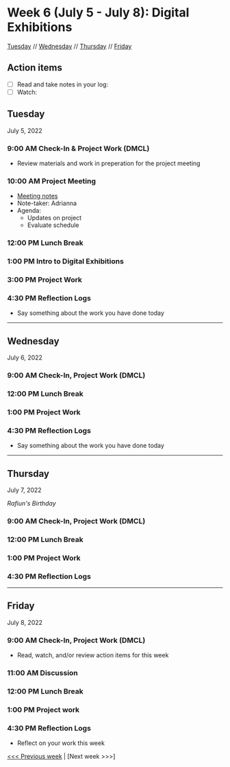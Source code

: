 # Week 6 (July 5 - July 8): Digital Exhibitions

[Tuesday](#tuesday) // [Wednesday](#wednesday) // [Thursday](#thursday) // [Friday](#friday)

## Action items
- [ ] Read and take notes in your log:
- [ ] Watch: 

## Tuesday
July 5, 2022

### 9:00 AM Check-In & Project Work (DMCL)
- Review materials and work in preperation for the project meeting

### 10:00 AM Project Meeting
- [Meeting notes](https://brynmawr.sharepoint.com/:w:/s/dssf/EaP48Y-n3RlFsQqSd4O42pEBsDETlHeNBtzRzBI7l6MNNA?e=J6Ru1a)
- Note-taker: Adrianna
- Agenda:
  - Updates on project
  - Evaluate schedule

### 12:00 PM Lunch Break

### 1:00 PM Intro to Digital Exhibitions

### 3:00 PM Project Work

### 4:30 PM Reflection Logs
- Say something about the work you have done today

---

## Wednesday
July 6, 2022

### 9:00 AM Check-In, Project Work (DMCL)

### 12:00 PM Lunch Break

### 1:00 PM Project Work

### 4:30 PM Reflection Logs
- Say something about the work you have done today

---

## Thursday
July 7, 2022

*Rafiun's Birthday*

### 9:00 AM Check-In, Project Work (DMCL)

### 12:00 PM Lunch Break

### 1:00 PM Project Work

### 4:30 PM Reflection Logs

---

## Friday
July 8, 2022

### 9:00 AM Check-In, Project Work (DMCL)
- Read, watch, and/or review action items for this week

### 11:00 AM Discussion

### 12:00 PM Lunch Break

### 1:00 PM Project work

### 4:30 PM Reflection Logs
- Reflect on your work this week

[<<< Previous week](05-viz.md) | [Next week >>>]
